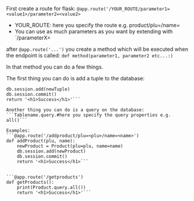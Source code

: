 First create a route for flask:
`@app.route('/YOUR_ROUTE/parameter1=<value1>/parameter2=<value2>`
- YOUR_ROUTE: here you specify the route e.g. product/plu=<plu>/name=<name>
- You can use as much parameters as you want by extending with `/parameterX=<valueX>

after ```@app.route('...')``` you create a method which will be executed when the endpoint is called:
```def method(parameter1, parameter2 etc...:)```

In that method you can do a few things.

The first thing you can do is add a tuple to the database:
```newTuple = TableName(columnname=parameter1, columname=parameter2)
db.session.add(newTuple)
db.session.commit()
return '<h1>Success</h1>'```

Another thing you can do is a query on the database:
```Tablename.query.#here you specify the query properties e.g. all()```

Examples:
```@app.route('/addproduct/plu=<plu>/name=<name>')
def addProduct(plu, name):
    newProduct = Product(plu=plu, name=name)
    db.session.add(newProduct)
    db.session.commit()
    return '<h1>Success</h1>```


```@app.route('/getproducts')
def getProducts():
    print(Product.query.all())
    return '<h1>Success</h1>'```

